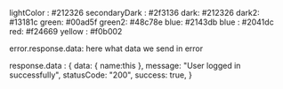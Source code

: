 lightColor : #212326
secondaryDark : #2f3136
dark: #212326
dark2: #13181c
green: #00ad5f
green2: #48c78e
blue: #2143db
blue : #2041dc
red: #f24669
yellow : #f0b002

error.response.data: here what data we send in error

response.data : {
data: {
name:this
},
message: "User logged in successfully",
statusCode: "200",
success: true,
}
